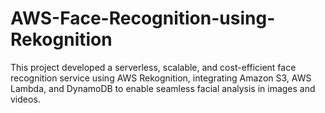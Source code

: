 # AWS-Face-Recognition-using-Rekognition
This project developed a serverless, scalable, and cost-efficient face recognition service using AWS Rekognition, integrating Amazon S3, AWS Lambda, and DynamoDB to enable seamless facial analysis in images and videos.

